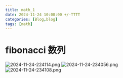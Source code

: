```yaml
---
title: math_1
date: 2024-11-24 10:00:00 +/-TTTT
categories: [Blog,blog]
tags: [math]
---
```


# fibonacci 数列
![2024-11-24-224114.png](https://i.postimg.cc/XNFYdg03/2024-11-24-224114.png)
![2024-11-24-234056.png](https://i.postimg.cc/0NF9JzWb/2024-11-24-234056.png)
![2024-11-24-234108.png](https://i.postimg.cc/ZK443tcF/2024-11-24-234108.png)
